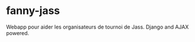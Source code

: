 fanny-jass
==========

Webapp pour aider les organisateurs de tournoi de Jass. Django and AJAX powered.
